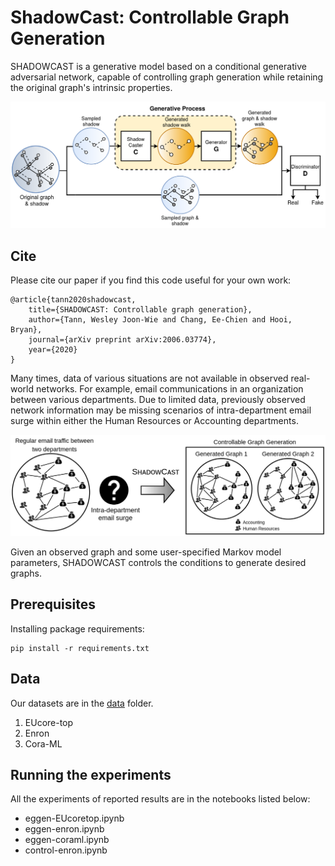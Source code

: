 # ShadowCast: Controllable Graph Generation

SHADOWCAST is a generative model based on a conditional generative adversarial network, capable of controlling graph generation while retaining the original graph's intrinsic properties. 

![shadowcast_architecture](/image/ShadowCast_architecture.png)


## Cite

Please cite our paper if you find this code useful for your own work:

```
@article{tann2020shadowcast,
	title={SHADOWCAST: Controllable graph generation},
	author={Tann, Wesley Joon-Wie and Chang, Ee-Chien and Hooi, Bryan},
	journal={arXiv preprint arXiv:2006.03774},
	year={2020}
}
```

Many times, data of various situations are not available in observed real-world networks. For example, email communications in an organization between various departments. Due to limited data, previously observed network information may be missing scenarios of intra-department email surge within either the Human Resources or Accounting departments. 

![example](/image/Shadowcast_gen-email.png)

Given an observed graph and some user-specified Markov model parameters, SHADOWCAST controls the conditions to generate desired graphs.

## Prerequisites

Installing package requirements:
```
pip install -r requirements.txt
```

## Data

Our datasets are in the [data](/data/) folder.
1. EUcore-top
2. Enron 
3. Cora-ML



## Running the experiments
All the experiments of reported results are in the notebooks listed below:
* eggen-EUcoretop.ipynb
* eggen-enron.ipynb
* eggen-coraml.ipynb
* control-enron.ipynb
